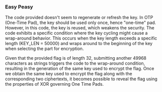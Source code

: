 ### Easy Peasy

The code provided doesn't seem to regenerate or refresh the key. In OTP (One-Time Pad), the key should be used only once, hence "one-time" pad. However, in this code, the key is reused, which weakens the security. The code exhibits a specific condition where the key cycling might cause a wrap-around behavior. This occurs when the key length exceeds a specific length (KEY_LEN = 50000) and wraps around to the beginning of the key when selecting the part for encryption.

Given that the provided flag is of length 32, submitting another 49968 characters as strings triggers the code to the wrap-around condition, resulting in the generation of the same key used to encrypt the flag. Once we obtain the same key used to encrypt the flag along with the corresponding two ciphertexts, it becomes possible to reveal the flag using the properties of XOR governing One Time Pads.
